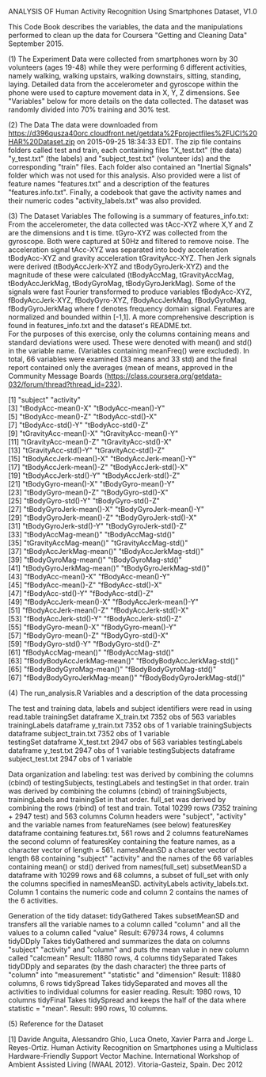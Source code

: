 
ANALYSIS OF Human Activity Recognition Using Smartphones Dataset, V1.0

This Code Book describes the variables, the data and the manipulations performed to clean up the data for Coursera "Getting and Cleaning Data" September 2015.

(1) The Experiment
	Data were collected from smartphones worn by 30 volunteers (ages 19-48) while they were performing 6 different activities, namely walking, walking upstairs, walking downstairs, sitting, standing, laying.  Detailed data from the accelerometer and gyroscope within the phone were used to capture movement data in X, Y, Z dimensions.  See "Variables" below for more details on the data collected.  The dataset was randomly divided into 70% training and 30% test.



(2) The Data
	The data were downloaded from https://d396qusza40orc.cloudfront.net/getdata%2Fprojectfiles%2FUCI%20HAR%20Dataset.zip on 2015-09-25 18:34:33 EDT. The zip file contains folders called test and train, each containing files "X_test.txt" (the data) "y_test.txt" (the labels) and "subject_test.txt" (volunteer ids) and the corresponding "train" files.  Each folder also contained an "Inertial Signals" folder which was not used for this analysis.  Also provided were a list of feature names "features.txt" and a description of the features "features.info.txt".  Finally, a codebook that gave the activity names and their numeric codes "activity_labels.txt" was also provided.  



(3) The Dataset Variables
	The following is a summary of features_info.txt:
From the accelerometer, the data collected was tAcc-XYZ where X,Y and Z are the dimensions and t is time.  tGyro-XYZ was collected from the gyroscope.  Both were captured at 50Hz and filtered to remove noise.  The acceleration signal tAcc-XYZ was separated into body acceleration tBodyAcc-XYZ and gravity acceleration tGravityAcc-XYZ.  Then Jerk signals were derived (tBodyAccJerk-XYZ and tBodyGyroJerk-XYZ) and the magnitude of these were calculated (tBodyAccMag, tGravityAccMag, tBodyAccJerkMag, tBodyGyroMag, tBodyGyroJerkMag).  Some of the signals were fast Fourier transformed to produce variables fBodyAcc-XYZ, fBodyAccJerk-XYZ, fBodyGyro-XYZ, fBodyAccJerkMag, fBodyGyroMag, fBodyGyroJerkMag where f denotes frequency domain signal.  Features are normalized and bounded within [-1,1].  A more comprehensive description is found in features_info.txt and the dataset's README.txt.  
	For the purposes of this exercise, only the columns containing means and standard deviations were used.  These were denoted with mean() and std() in the variable name.  (Variables containing meanFreq() were excluded).  In total, 66 variables were examined (33 means and 33 std) and the final report contained only the averages (mean of means, approved in the Community Message Boards (https://class.coursera.org/getdata-032/forum/thread?thread_id=232).  

 [1] "subject"                     "activity"                    [3] "tBodyAcc-mean()-X"           "tBodyAcc-mean()-Y"           [5] "tBodyAcc-mean()-Z"           "tBodyAcc-std()-X"            [7] "tBodyAcc-std()-Y"            "tBodyAcc-std()-Z"            [9] "tGravityAcc-mean()-X"        "tGravityAcc-mean()-Y"       [11] "tGravityAcc-mean()-Z"        "tGravityAcc-std()-X"        [13] "tGravityAcc-std()-Y"         "tGravityAcc-std()-Z"        [15] "tBodyAccJerk-mean()-X"       "tBodyAccJerk-mean()-Y"      [17] "tBodyAccJerk-mean()-Z"       "tBodyAccJerk-std()-X"       [19] "tBodyAccJerk-std()-Y"        "tBodyAccJerk-std()-Z"       [21] "tBodyGyro-mean()-X"          "tBodyGyro-mean()-Y"         [23] "tBodyGyro-mean()-Z"          "tBodyGyro-std()-X"          [25] "tBodyGyro-std()-Y"           "tBodyGyro-std()-Z"          [27] "tBodyGyroJerk-mean()-X"      "tBodyGyroJerk-mean()-Y"     [29] "tBodyGyroJerk-mean()-Z"      "tBodyGyroJerk-std()-X"      [31] "tBodyGyroJerk-std()-Y"       "tBodyGyroJerk-std()-Z"      [33] "tBodyAccMag-mean()"          "tBodyAccMag-std()"          [35] "tGravityAccMag-mean()"       "tGravityAccMag-std()"       [37] "tBodyAccJerkMag-mean()"      "tBodyAccJerkMag-std()"      [39] "tBodyGyroMag-mean()"         "tBodyGyroMag-std()"         [41] "tBodyGyroJerkMag-mean()"     "tBodyGyroJerkMag-std()"     [43] "fBodyAcc-mean()-X"           "fBodyAcc-mean()-Y"          [45] "fBodyAcc-mean()-Z"           "fBodyAcc-std()-X"           [47] "fBodyAcc-std()-Y"            "fBodyAcc-std()-Z"           [49] "fBodyAccJerk-mean()-X"       "fBodyAccJerk-mean()-Y"      [51] "fBodyAccJerk-mean()-Z"       "fBodyAccJerk-std()-X"       [53] "fBodyAccJerk-std()-Y"        "fBodyAccJerk-std()-Z"       [55] "fBodyGyro-mean()-X"          "fBodyGyro-mean()-Y"         [57] "fBodyGyro-mean()-Z"          "fBodyGyro-std()-X"          [59] "fBodyGyro-std()-Y"           "fBodyGyro-std()-Z"          [61] "fBodyAccMag-mean()"          "fBodyAccMag-std()"          [63] "fBodyBodyAccJerkMag-mean()"  "fBodyBodyAccJerkMag-std()"  [65] "fBodyBodyGyroMag-mean()"     "fBodyBodyGyroMag-std()"     [67] "fBodyBodyGyroJerkMag-mean()" "fBodyBodyGyroJerkMag-std()" 



(4) The run_analysis.R Variables and a description of the data processing

The test and training data, labels and subject identifiers were read in using read.table
	trainingSet		dataframe	X_train.txt		7352 obs of 563 variables
	trainingLabels		dataframe	y_train.txt		7352 obs of 1 variable
	trainingSubjects	dataframe	subject_train.txt	7352 obs of 1 variable	
	testingSet		dataframe	X_test.txt		2947 obs of 563 variables
	testingLabels		dataframe	y_test.txt		2947 obs of 1 variable
	testingSubjects		dataframe	subject_test.txt	2947 obs of 1 variable
	
Data organization and labeling:
	test  was derived by combining the columns (cbind) of testingSubjects, testingLabels and testingSet in that order.
	train was derived by combining the columns (cbind) of trainingSubjects, trainingLabels and trainingSet in that order.
	full_set was derived by combining the rows (rbind) of test and train. Total 10299 rows (7352 training + 2947 test) and 563 columns
		Column headers were "subject", "activity" and the variable names from featureNames (see below)
	featuresKey	dataframe containing features.txt, 561 rows and 2 columns
	featureNames	the second column of featuresKey containing the feature names, as a character vector of length = 561.
	namesMeanSD 	a character vector of length 68 containing "subject" "activity" 
			and the names of the 66 variables containing mean() or std() derived from names(full_set) 
	subsetMeanSD	a dataframe with 10299 rows and 68 columns, a subset of full_set with only the columns specified in namesMeanSD.
	activityLabels	activity_labels.txt.  Column 1 contains the numeric code and column 2 contains the names of the 6 activities.

Generation of the tidy dataset:
	tidyGathered	Takes subsetMeanSD and transfers all the variable names to a column called "column" 
			and all the values to a column called "value"  Result: 679734 rows, 4 columns
	tidyDDply	Takes tidyGathered and summarizes the data on columns "subject" "activity" and "column" and puts the mean value
			in new column called "calcmean"  Result: 11880 rows, 4 columns
	tidySeparated	Takes tidyDDply and separates (by the dash character) the three parts of "column" 
			into "measurement" "statistic" and "dimension"  Result: 11880 columns, 6 rows
	tidySpread	Takes tidySeparated and moves all the activities to individual columns for easier reading.
			Result: 1980 rows, 10 columns
	tidyFinal	Takes tidySpread and keeps the half of the data where statistic = "mean".  Result: 990 rows, 10 columns. 
			


(5) Reference for the Dataset

[1] Davide Anguita, Alessandro Ghio, Luca Oneto, Xavier Parra and Jorge L. Reyes-Ortiz. Human Activity Recognition on Smartphones using a Multiclass Hardware-Friendly Support Vector Machine. International Workshop of Ambient Assisted Living (IWAAL 2012). Vitoria-Gasteiz, Spain. Dec 2012


